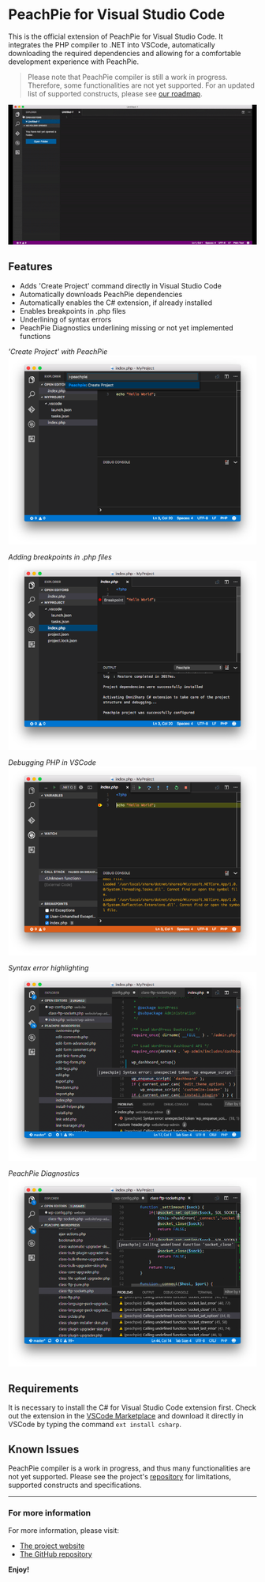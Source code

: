 # PeachPie for Visual Studio Code

This is the official extension of PeachPie for Visual Studio Code. It integrates the PHP compiler to .NET into VSCode, automatically downloading the required dependencies and allowing for a comfortable development experience with PeachPie.

> Please note that PeachPie compiler is still a work in progress. Therefore, some functionalities are not yet supported. For an updated list of supported constructs, please see [our roadmap](https://docs.peachpie.io/roadmap/).

![PeachPie for VS Code](images/tEDLQt.gif)

## Features

* Adds 'Create Project' command directly in Visual Studio Code
* Automatically downloads PeachPie dependencies
* Automatically enables the C# extension, if already installed
* Enables breakpoints in .php files
* Underlining of syntax errors
* PeachPie Diagnostics underlining missing or not yet implemented functions

*'Create Project' with PeachPie* 
![Create Project Command](images/create-project.png)

*Adding breakpoints in .php files*
![Create Project Command](images/breakpoint.png)

*Debugging PHP in VSCode*
![Create Project Command](images/debug.png)

*Syntax error highlighting*
![Syntax error](images/syntax-error.png)

*PeachPie Diagnostics*
![Diagnostics](images/unresolved-diagnostics.png)

## Requirements

It is necessary to install the C# for Visual Studio Code extension first. Check out the extension in the [VSCode Marketplace](https://marketplace.visualstudio.com/items?itemName=ms-vscode.csharp) and download it directly in VSCode by typing the command `ext install csharp`.

## Known Issues

PeachPie compiler is a work in progress, and thus many functionalities are not yet supported. Please see the project's [repository](https://www.github.com/iolevel/peachpie) for limitations, supported constructs and specifications.

-----------------------------------------------------------------------------------------------------------

### For more information

For more information, please visit:
* [The project website](http://www.peachpie.io/)
* [The GitHub repository](https://github.com/peachpiecompiler/peachpie)

**Enjoy!**
